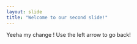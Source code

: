 ```yaml
---
layout: slide
title: "Welcome to our second slide!"
---
```

Yeeha my change !
Use the left arrow to go back!
